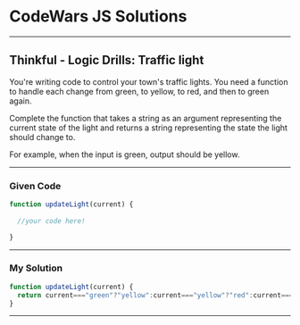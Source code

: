 # CodeWars JS Solutions

---

## Thinkful - Logic Drills: Traffic light

You're writing code to control your town's traffic lights. You need a function to handle each change from green, to yellow, to red, and then to green again.

Complete the function that takes a string as an argument representing the current state of the light and returns a string representing the state the light should change to.

For example, when the input is green, output should be yellow.

---

### Given Code


```js
function updateLight(current) {
  
  //your code here!

}
```

---

### My Solution 


```js
function updateLight(current) {
  return current==="green"?"yellow":current==="yellow"?"red":current==="red"?"green":"";    
}

```


---
